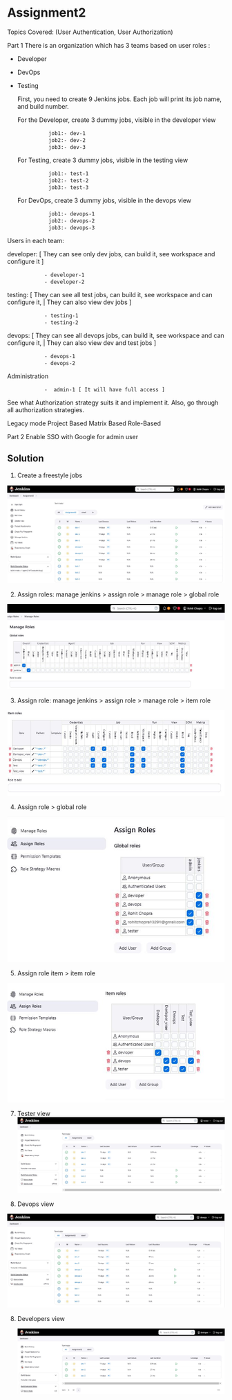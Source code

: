 # Assignment2

Topics Covered:  (User Authentication, User Authorization)

Part 1
There is an organization which has 3 teams based on user roles : 
- Developer
- DevOps
- Testing

  First, you need to create 9 Jenkins jobs. Each job will print its job name, and build number.

    For the Developer, create 3 dummy jobs, visible in the developer view

                job1:- dev-1
                job2:- dev-2
                job3:- dev-3
    For Testing, create 3 dummy jobs, visible in the testing view
  
                job1:- test-1
                job2:- test-2
                job3:- test-3
    For DevOps, create 3 dummy jobs, visible in the devops view
  
                job1:- devops-1
                job2:- devops-2
                job3:- devops-3

Users in each team: 

  developer: [ They can see only dev jobs, can build it, see workspace and configure it ]
               
                - developer-1 
                - developer-2 
  testing: [ They can see all test jobs, can build it, see workspace and can configure it, | They can also view dev jobs ]
                
                - testing-1 
                - testing-2 
  devops:  [ They can see all devops jobs, can build it, see workspace and can configure it, | They can also view dev and test jobs  ]
               
                - devops-1 
                - devops-2
  Administration
                
                -  admin-1 [ It will have full access ]        

See what Authorization strategy suits it and implement it.
Also, go through all authorization strategies.

Legacy mode
Project Based
Matrix Based
Role-Based

Part 2
Enable SSO with Google for admin user


## Solution

1. Create  a freestyle jobs

![App Screenshot](https://github.com/rohitchopra-git/assignment2/blob/662f41a2fa4cf37602a4f3543469a89b90c89195/assignment_jenkins_2/alljob.JPG)

2. Assign roles: manage jenkins > assign role > manage role > global role

![App Screenshot](https://github.com/rohitchopra-git/assignment2/blob/662f41a2fa4cf37602a4f3543469a89b90c89195/assignment_jenkins_2/manage_role_global.JPG)

3. Assign role: manage jenkins > assign role > manage role > item role

![App Screenshot](https://github.com/rohitchopra-git/assignment2/blob/662f41a2fa4cf37602a4f3543469a89b90c89195/assignment_jenkins_2/manage_role_item.JPG)


4. Assign role > global role

![App Screenshot](https://github.com/rohitchopra-git/assignment2/blob/662f41a2fa4cf37602a4f3543469a89b90c89195/assignment_jenkins_2/assign_role_global.JPG)


5. Assign role item > item role
   
![App Screenshot](https://github.com/rohitchopra-git/assignment2/blob/662f41a2fa4cf37602a4f3543469a89b90c89195/assignment_jenkins_2/assign_role_item.JPG)


7. Tester view
![App Screenshot](https://github.com/rohitchopra-git/assignment2/blob/662f41a2fa4cf37602a4f3543469a89b90c89195/assignment_jenkins_2/tester_view.JPG)

8. Devops view

![App Screenshot](https://github.com/rohitchopra-git/assignment2/blob/662f41a2fa4cf37602a4f3543469a89b90c89195/assignment_jenkins_2/devops_view.JPG)

8. Developers view

   ![App Screenshot](https://github.com/rohitchopra-git/assignment2/blob/662f41a2fa4cf37602a4f3543469a89b90c89195/assignment_jenkins_2/devlopers_view.JPG)
